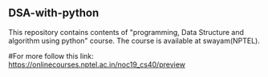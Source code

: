 ## DSA-with-python
This repository contains contents of "programming, Data Structure and algorithm using python" course.
The course is available at swayam(NPTEL).

#For more follow this link:
https://onlinecourses.nptel.ac.in/noc19_cs40/preview
